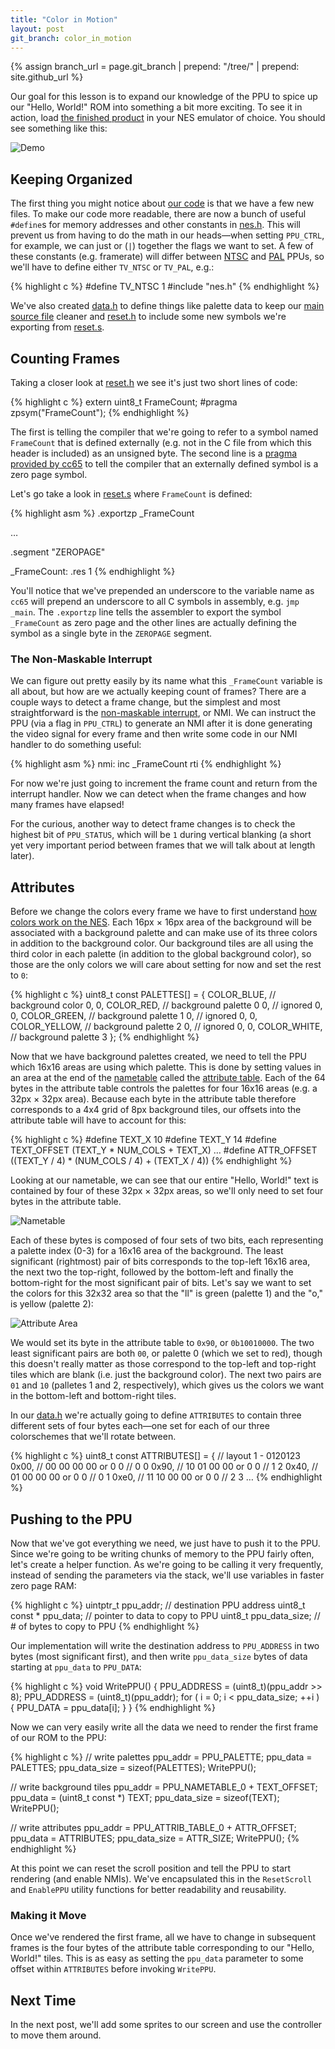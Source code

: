 ```yaml
---
title: "Color in Motion"
layout: post
git_branch: color_in_motion
---
```


{% assign branch_url = page.git_branch | prepend: "/tree/" | prepend: site.github_url %}

Our goal for this lesson is to expand our knowledge of the PPU to spice up our "Hello, World!" ROM into something a bit more exciting.
To see it in action, load [the finished product]({{branch_url}}/color_in_motion.nes) in your NES emulator of choice.
You should see something like this:

![Demo]({{site.baseurl}}/images/color_in_motion/demo.gif)

## Keeping Organized

The first thing you might notice about [our code]({{branch_url}}) is that we have a few new files.
To make our code more readable, there are now a bunch of useful `#define`s for memory addresses and other constants in [nes.h]({{branch_url}}/nes.h).
This will prevent us from having to do the math in our heads&mdash;when setting `PPU_CTRL`, for example, we can just or (`|`) together the flags we want to set.
A few of these constants (e.g. framerate) will differ between [NTSC](https://en.wikipedia.org/wiki/NTSC) and [PAL](https://en.wikipedia.org/wiki/PAL) PPUs, so we'll have to define either `TV_NTSC` or `TV_PAL`, e.g.:

{% highlight c %}
#define TV_NTSC 1
#include "nes.h"
{% endhighlight %}

We've also created [data.h]({{branch_url}}/data.h) to define things like palette data to keep our [main source file]({{branch_url}}/color_in_motion.c) cleaner and [reset.h]({{branch_url}}/reset.h) to include some new symbols we're exporting from [reset.s]({{branch_url}}/reset.s).

## Counting Frames

Taking a closer look at [reset.h]({{branch_url}}/reset.h) we see it's just two short lines of code:

{% highlight c %}
extern uint8_t FrameCount;
#pragma zpsym("FrameCount");
{% endhighlight %}

The first is telling the compiler that we're going to refer to a symbol named `FrameCount` that is defined externally (e.g. not in the C file from which this header is included) as an unsigned byte.
The second line is a [pragma provided by cc65](http://cc65.github.io/doc/cc65.html#ss7.16) to tell the compiler that an externally defined symbol is a zero page symbol.

Let's go take a look in [reset.s]({{branch_url}}/reset.s) where `FrameCount` is defined:

{% highlight asm %}
.exportzp _FrameCount

…

.segment "ZEROPAGE"

_FrameCount: .res 1
{% endhighlight %}

You'll notice that we've prepended an underscore to the variable name as `cc65` will prepend an underscore to all C symbols in assembly, e.g. `jmp _main`.
The `.exportzp` line tells the assembler to export the symbol `_FrameCount` as zero page and the other lines are actually defining the symbol as a single byte in the `ZEROPAGE` segment.

### The Non-Maskable Interrupt

We can figure out pretty easily by its name what this `_FrameCount` variable is all about, but how are we actually keeping count of frames?
There are a couple ways to detect a frame change, but the simplest and most straightforward is the [non-maskable interrupt](http://wiki.nesdev.com/w/index.php/NMI), or NMI.
We can instruct the PPU (via a flag in `PPU_CTRL`) to generate an NMI after it is done generating the video signal for every frame and then write some code in our NMI handler to do something useful:

{% highlight asm %}
nmi:
    inc _FrameCount
    rti
{% endhighlight %}

For now we're just going to increment the frame count and return from the interrupt handler.
Now we can detect when the frame changes and how many frames have elapsed!

For the curious, another way to detect frame changes is to check the highest bit of `PPU_STATUS`, which will be `1` during vertical blanking (a short yet very important period between frames that we will talk about at length later).

## Attributes

Before we change the colors every frame we have to first understand [how colors work on the NES](http://wiki.nesdev.com/w/index.php/PPU_palettes).
Each 16px × 16px area of the background will be associated with a background palette and can make use of its three colors in addition to the background color.
Our background tiles are all using the third color in each palette (in addition to the global background color), so those are the only colors we will care about setting for now and set the rest to `0`:

{% highlight c %}
uint8_t const PALETTES[] = {
    COLOR_BLUE,         // background color
    0, 0, COLOR_RED,    // background palette 0
    0,                  // ignored
    0, 0, COLOR_GREEN,  // background palette 1
    0,                  // ignored
    0, 0, COLOR_YELLOW, // background palette 2
    0,                  // ignored
    0, 0, COLOR_WHITE,  // background palette 3
};
{% endhighlight %}

Now that we have background palettes created, we need to tell the PPU which 16x16 areas are using which palette.
This is done by setting values in an area at the end of the [nametable](http://wiki.nesdev.com/w/index.php/PPU_nametables) called the [attribute table](http://wiki.nesdev.com/w/index.php/PPU_attribute_tables).
Each of the 64 bytes in the attribute table controls the palettes for four 16x16 areas (e.g. a 32px × 32px area).
Because each byte in the attribute table therefore corresponds to a 4x4 grid of 8px background tiles, our offsets into the attribute table will have to account for this:

{% highlight c %}
#define TEXT_X      10
#define TEXT_Y      14
#define TEXT_OFFSET (TEXT_Y * NUM_COLS + TEXT_X)
…
#define ATTR_OFFSET ((TEXT_Y / 4) * (NUM_COLS / 4) + (TEXT_X / 4))
{% endhighlight %}

Looking at our nametable, we can see that our entire "Hello, World!" text is contained by four of these 32px × 32px areas, so we'll only need to set four bytes in the attribute table.

![Nametable]({{site.baseurl}}/images/color_in_motion/nametable.png)

Each of these bytes is composed of four sets of two bits, each representing a palette index (0-3) for a 16x16 area of the background.
The least significant (rightmost) pair of bits corresponds to the top-left 16x16 area, the next two the top-right, followed by the bottom-left and finally the bottom-right for the most significant pair of bits.
Let's say we want to set the colors for this 32x32 area so that the "ll" is green (palette 1) and the "o," is yellow (palette 2):

![Attribute Area]({{site.baseurl}}/images/color_in_motion/attribute_area.png)

We would set its byte in the attribute table to `0x90`, or `0b10010000`.
The two least significant pairs are both `00`, or palette 0 (which we set to red), though this doesn't really matter as those correspond to the top-left and top-right tiles which are blank (i.e. just the background color).
The next two pairs are `01` and `10` (palletes 1 and 2, respectively), which gives us the colors we want in the bottom-left and bottom-right tiles.

In our [data.h]({{branch_url}}/data.h) we're actually going to define `ATTRIBUTES` to contain three different sets of four bytes each&mdash;one set for each of our three colorschemes that we'll rotate between.

{% highlight c %}
uint8_t const ATTRIBUTES[] = {
    // layout 1 - 0120123
    0x00, // 00 00 00 00 or 0 0
          //                0 0
    0x90, // 10 01 00 00 or 0 0
          //                1 2
    0x40, // 01 00 00 00 or 0 0
          //                0 1
    0xe0, // 11 10 00 00 or 0 0
          //                2 3
…
{% endhighlight %}

## Pushing to the PPU

Now that we've got everything we need, we just have to push it to the PPU.
Since we're going to be writing chunks of memory to the PPU fairly often, let's create a helper function.
As we're going to be calling it very frequently, instead of sending the parameters via the stack, we'll use variables in faster zero page RAM:

{% highlight c %}
uintptr_t       ppu_addr;      // destination PPU address
uint8_t const * ppu_data;      // pointer to data to copy to PPU
uint8_t         ppu_data_size; // # of bytes to copy to PPU
{% endhighlight %}

Our implementation will write the destination address to `PPU_ADDRESS` in two bytes (most significant first), and then write `ppu_data_size` bytes of data starting at `ppu_data` to `PPU_DATA`:

{% highlight c %}
void WritePPU() {
    PPU_ADDRESS = (uint8_t)(ppu_addr >> 8);
    PPU_ADDRESS = (uint8_t)(ppu_addr);
    for ( i = 0; i < ppu_data_size; ++i ) {
        PPU_DATA = ppu_data[i];
    }
}
{% endhighlight %}

Now we can very easily write all the data we need to render the first frame of our ROM to the PPU:

{% highlight c %}
// write palettes
ppu_addr = PPU_PALETTE;
ppu_data = PALETTES;
ppu_data_size = sizeof(PALETTES);
WritePPU();

// write background tiles
ppu_addr = PPU_NAMETABLE_0 + TEXT_OFFSET;
ppu_data = (uint8_t const *) TEXT;
ppu_data_size = sizeof(TEXT);
WritePPU();

// write attributes
ppu_addr = PPU_ATTRIB_TABLE_0 + ATTR_OFFSET;
ppu_data = ATTRIBUTES;
ppu_data_size = ATTR_SIZE;
WritePPU();
{% endhighlight %}

At this point we can reset the scroll position and tell the PPU to start rendering (and enable NMIs).
We've encapsulated this in the `ResetScroll` and `EnablePPU` utility functions for better readability and reusability.

### Making it Move

Once we've rendered the first frame, all we have to change in subsequent frames is the four bytes of the attribute table corresponding to our "Hello, World!" tiles.
This is as easy as setting the `ppu_data` parameter to some offset within `ATTRIBUTES` before invoking `WritePPU`.

## Next Time

In the next post, we'll add some sprites to our screen and use the controller to move them around.

